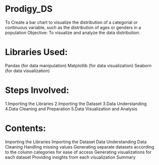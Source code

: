 # Prodigy_DS
To Create a bar chart to visualize the distribution of a categorial or continuous variable, such as the distribution of ages or genders in a population 
Objective:
To visualize and analyze the data distribution.
# Libraries Used:
Pandas (for data manipulation)
Matplotlib (for data visualization)
Seaborn (for data visualization)
# Steps Involved:
1.Importing the Libraries
2.Importing the Dataset
3.Data Understanding
4.Data Cleaning and Preparation
5.Data Visualization and Analysis
# Contents:
Importing the Libraries
Importing the Dataset
Data Understanding
Data Cleaning
Handling missing values
Generating separate datasets according to the column categories for ease of access
Generating visualizations for each dataset
Providing insights from each visualization
Summary
